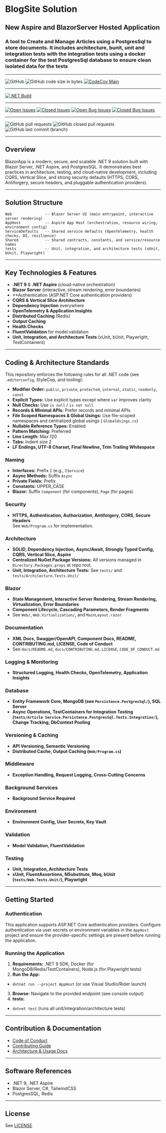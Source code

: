 # BlogSite Solution

## New Aspire and BlazorServer Hosted Application

### A tool to Create and Manage Articles using a PostgresSql to store documents. It includes architecture, bunit, unit and integration tests with the integration tests using a docker container for the test PostgresSql database to ensure clean isolated data for the tests

****
![GitHub](https://img.shields.io/github/license/mpaulosky/BlogSite?logo=github)
![GitHub code size in bytes](https://img.shields.io/github/languages/code-size/mpaulosky/BlogSite?logo=github)
[![CodeCov Main](https://codecov.io/gh/mpaulosky/BlogSite/branch/main/graph/badge.svg)](https://codecov.io/gh/mpaulosky/BlogSite)
****
[![.NET Build](https://github.com/mpaulosky/BlogSite/actions/workflows/dotnet.yml/badge.svg)](https://github.com/mpaulosky/BlogSite/actions/workflows/dotnet.yml)
****
[![Open Issues](https://img.shields.io/github/issues/mpaulosky/BlogSite.svg?style=flatsquare&logo=github&label=Open%20Issues)](https://github.com/mpaulosky/BlogSite/issues)
[![Closed Issues](https://img.shields.io/github/issues-closed/mpaulosky/BlogSite.svg?style=flatsquare&logo=github&label=Closed%20Issues)](https://github.com/mpaulosky/BlogSite/issues?q=sort%3Aupdated-desc+is%3Aissue+is%3Aclosed)
[![Open Bug Issues](https://img.shields.io/github/issues/mpaulosky/BlogSite/bug.svg?style=flatsquare&logo=github&label=Open%20Bug%20Issues)](https://github.com/mpaulosky/BlogSite/issues?q=is%3Aissue+is%3Aopen+label%3Abug)
[![Closed Bug Issues](https://img.shields.io/github/issues-closed/mpaulosky/BlogSite/bug.svg?style=flatsquare&logo=github&label=Closed%20Bug%20Issues)](https://github.com/mpaulosky/BlogSite/issues?q=is%3Aissue+is%3Aclosed+label%3Abug)
****
![GitHub pull requests](https://img.shields.io/github/issues-pr/mpaulosky/BlogSite?label=pull%20requests&logo=github)
![GitHub closed pull requests](https://img.shields.io/github/issues-pr-closed/mpaulosky/BlogSite?logo=github)
![GitHub last commit (branch)](https://img.shields.io/github/last-commit/mpaulosky/BlogSite/main?label=last%20commit%20main&logo=github)
****

## Overview

BlazorApp is a modern, secure, and scalable .NET 9 solution built with Blazor Server, .NET Aspire, and PostgresSQL. It
demonstrates best practices in architecture, testing, and cloud-native development, including CQRS, Vertical Slice, and
strong security defaults (HTTPS, CORS, Antiforgery, secure headers, and pluggable authentication providers).

****

## Solution Structure

```
Web               -- Blazor Server UI (main entrypoint, interactive server rendering)
AppHost           -- Aspire App Host (orchestration, resource wiring, environment config)
ServiceDefaults   -- Shared service defaults (OpenTelemetry, health checks, DI, resilience)
Shared            -- Shared contracts, constants, and service/resource names
tests             -- Unit, integration, and architecture tests (xUnit, bUnit, Playwright)
```

****

## Key Technologies & Features

- **.NET 9** & **.NET Aspire** (cloud-native orchestration)
- **Blazor Server** (interactive, stream rendering, error boundaries)
- **Authentication (ASP.NET Core authentication providers)
- **CQRS & Vertical Slice Architecture**
- **Dependency Injection** everywhere
- **OpenTelemetry & Application Insights**
- **Distributed Caching** (Redis)
- **Output Caching**
- **Health Checks**
- **FluentValidation** for model validation
- **Unit, Integration, and Architecture Tests** (xUnit, bUnit, Playwright, TestContainers)

****

## Coding & Architecture Standards

This repository enforces the following rules for all .NET code (see `.editorconfig`, StyleCop, and tooling):

- **Modifier Order:** `public`, `private`, `protected`, `internal`, `static`, `readonly`, `const`
- **Explicit Types:** Use explicit types except where `var` improves clarity
- **Null Checks:** Use `is null` / `is not null`
- **Records & Minimal APIs:** Prefer records and minimal APIs
- **File Scoped Namespaces & Global Usings:** Use file-scoped namespaces and centralized global usings (
  `GlobalUsings.cs`)
- **Nullable Reference Types:** Enabled
- **Pattern Matching:** Preferred
- **Line Length:** Max 120
- **Tabs:** Indent size 2
- **LF Endings, UTF-8 Charset, Final Newline, Trim Trailing Whitespace**

### Naming

- **Interfaces:** Prefix `I` (e.g., `IService`)
- **Async Methods:** Suffix `Async`
- **Private Fields:** Prefix `_`
- **Constants:** UPPER_CASE
- **Blazor:** Suffix `Component` (for components), `Page` (for pages)

### Security

- **HTTPS, Authentication, Authorization, Antiforgery, CORS, Secure Headers**  
  See `Web/Program.cs` for implementation.

### Architecture

- **SOLID, Dependency Injection, Async/Await, Strongly Typed Config, CQRS, Vertical Slice, Aspire**
- **Centralized NuGet Package Versions:** All versions managed in `Directory.Packages.props` at repo root.
- **Unit, Integration, Architecture Tests:** See `tests/` and `tests/Architecture.Tests.Unit/`

### Blazor

- **State Management, Interactive Server Rendering, Stream Rendering, Virtualization, Error Boundaries**
- **Component Lifecycle, Cascading Parameters, Render Fragments**
- See `Web/`, `Web.Virtualization/`, and `MainLayout.razor`

### Documentation

- **XML Docs, Swagger/OpenAPI, Component Docs, README, CONTRIBUTING.md, LICENSE, Code of Conduct**
- See `docs/README.md`, `docs/CONTRIBUTING.md`, `LICENSE`, `CODE_OF_CONDUCT.md`

### Logging & Monitoring

- **Structured Logging, Health Checks, OpenTelemetry, Application Insights**

### Database

- **Entity Framework Core, MongoDB (see `Persistence.PostgresSql/`), SQL Server**
- **Async Operations, TestContainers for Integration
  Testing (`tests/Article Service.Persistence.PostgresSql.Tests.Integration/`), Change Tracking, DbContext Pooling**

### Versioning & Caching

- **API Versioning, Semantic Versioning**
- **Distributed Cache, Output Caching (`Web/Program.cs`)**

### Middleware

- **Exception Handling, Request Logging, Cross-Cutting Concerns**

### Background Services

- **Background Service Required**

### Environment

- **Environment Config, User Secrets, Key Vault**

### Validation

- **Model Validation, FluentValidation**

### Testing

- **Unit, Integration, Architecture Tests**
- **xUnit, FluentAssertions, NSubstitute, Moq, bUnit (`tests/Web.Tests.Unit/`), Playwright**

****

## Getting Started

### Authentication

This application supports ASP.NET Core authentication providers. Configure authentication via user secrets or
environment variables in the `AppHost` project and ensure the provider-specific settings are present before running the
application.

### Running the Application

1. **Requirements:** .NET 9 SDK, Docker (for MongoDB/Redis/TestContainers), Node.js (for Playwright tests)
2. **Run the App:**
  - `dotnet run --project AppHost` (or use Visual Studio/Rider launch)
3. **Browse:** Navigate to the provided endpoint (see console output)
4. **tests:**
  - `dotnet test` (runs all unit/integration/architecture tests)

****

## Contribution & Documentation

- [Code of Conduct](./docs/CODE_OF_CONDUCT.md)
- [Contributing Guide](./docs/CONTRIBUTING.md)
- [Architecture & Usage Docs](./README.md)

****

## Software References

- .NET 9, .NET Aspire
- Blazor Server, C#, TailwindCSS
- PostgresSQL, Redis

****

## License

See [LICENSE](./LICENSE.txt)
